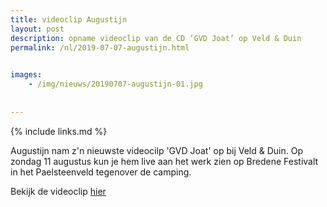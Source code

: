 ```yaml
---
title: videoclip Augustijn
layout: post
description: opname videoclip van de CD ‘GVD Joat’ op Veld & Duin
permalink: /nl/2019-07-07-augustijn.html

    
images: 
    - /img/nieuws/20190707-augustijn-01.jpg
    
    
---
```


{% include links.md %}


Augustijn nam z'n nieuwste videocilp 'GVD Joat' op bij Veld & Duin. Op zondag 11 augustus kun je hem live aan het werk zien op Bredene Festivalt in het Paelsteenveld tegenover de camping.

Bekijk de videoclip [hier](https://www.youtube.com/watch?v=XLNOokWtoqc)
